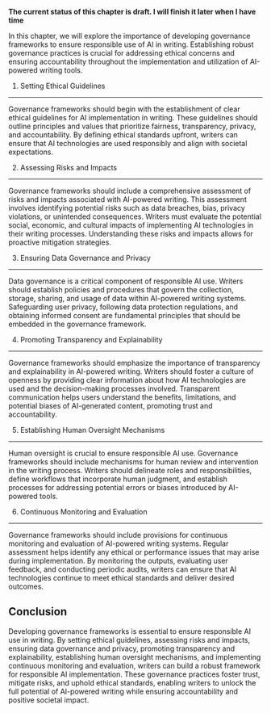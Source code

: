 **The current status of this chapter is draft. I will finish it later when I have time**

In this chapter, we will explore the importance of developing governance frameworks to ensure responsible use of AI in writing. Establishing robust governance practices is crucial for addressing ethical concerns and ensuring accountability throughout the implementation and utilization of AI-powered writing tools.

1. Setting Ethical Guidelines
-----------------------------

Governance frameworks should begin with the establishment of clear ethical guidelines for AI implementation in writing. These guidelines should outline principles and values that prioritize fairness, transparency, privacy, and accountability. By defining ethical standards upfront, writers can ensure that AI technologies are used responsibly and align with societal expectations.

2. Assessing Risks and Impacts
------------------------------

Governance frameworks should include a comprehensive assessment of risks and impacts associated with AI-powered writing. This assessment involves identifying potential risks such as data breaches, bias, privacy violations, or unintended consequences. Writers must evaluate the potential social, economic, and cultural impacts of implementing AI technologies in their writing processes. Understanding these risks and impacts allows for proactive mitigation strategies.

3. Ensuring Data Governance and Privacy
---------------------------------------

Data governance is a critical component of responsible AI use. Writers should establish policies and procedures that govern the collection, storage, sharing, and usage of data within AI-powered writing systems. Safeguarding user privacy, following data protection regulations, and obtaining informed consent are fundamental principles that should be embedded in the governance framework.

4. Promoting Transparency and Explainability
--------------------------------------------

Governance frameworks should emphasize the importance of transparency and explainability in AI-powered writing. Writers should foster a culture of openness by providing clear information about how AI technologies are used and the decision-making processes involved. Transparent communication helps users understand the benefits, limitations, and potential biases of AI-generated content, promoting trust and accountability.

5. Establishing Human Oversight Mechanisms
------------------------------------------

Human oversight is crucial to ensure responsible AI use. Governance frameworks should include mechanisms for human review and intervention in the writing process. Writers should delineate roles and responsibilities, define workflows that incorporate human judgment, and establish processes for addressing potential errors or biases introduced by AI-powered tools.

6. Continuous Monitoring and Evaluation
---------------------------------------

Governance frameworks should include provisions for continuous monitoring and evaluation of AI-powered writing systems. Regular assessment helps identify any ethical or performance issues that may arise during implementation. By monitoring the outputs, evaluating user feedback, and conducting periodic audits, writers can ensure that AI technologies continue to meet ethical standards and deliver desired outcomes.

Conclusion
----------

Developing governance frameworks is essential to ensure responsible AI use in writing. By setting ethical guidelines, assessing risks and impacts, ensuring data governance and privacy, promoting transparency and explainability, establishing human oversight mechanisms, and implementing continuous monitoring and evaluation, writers can build a robust framework for responsible AI implementation. These governance practices foster trust, mitigate risks, and uphold ethical standards, enabling writers to unlock the full potential of AI-powered writing while ensuring accountability and positive societal impact.
